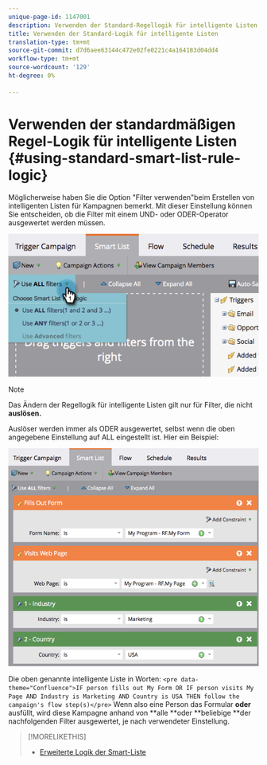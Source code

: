 ```yaml
---
unique-page-id: 1147001
description: Verwenden der Standard-Regellogik für intelligente Listen - Marketing-Dokumente - Produktdokumentation
title: Verwenden der Standard-Logik für intelligente Listen
translation-type: tm+mt
source-git-commit: d7d6aee63144c472e02fe0221c4a164183d04dd4
workflow-type: tm+mt
source-wordcount: '129'
ht-degree: 0%

---
```



# Verwenden der standardmäßigen Regel-Logik für intelligente Listen {#using-standard-smart-list-rule-logic}

Möglicherweise haben Sie die Option &quot;Filter verwenden&quot;beim Erstellen von intelligenten Listen für Kampagnen bemerkt. Mit dieser Einstellung können Sie entscheiden, ob die Filter mit einem UND- oder ODER-Operator ausgewertet werden müssen.

![](assets/image2014-9-22-14-3a12-3a42.png)

>[!NOTE]
>
>Das Ändern der Regellogik für intelligente Listen gilt nur für Filter, die nicht **auslösen.**

Auslöser werden immer als ODER ausgewertet, selbst wenn die oben angegebene Einstellung auf ALL eingestellt ist.  Hier ein Beispiel:

![](assets/image2014-9-22-14-3a12-3a57.png)

Die oben genannte intelligente Liste in Worten:
`<pre data-theme="Confluence">IF person fills out My Form OR IF person visits My Page AND Industry is Marketing AND Country is USA THEN follow the campaign's flow step(s)</pre>` Wenn also eine Person das Formular **oder** ausfüllt, wird diese Kampagne anhand von **alle **oder **beliebige **der nachfolgenden Filter ausgewertet, je nach verwendeter Einstellung.

>[!MORELIKETHIS]
>
>* [Erweiterte Logik der Smart-Liste](../../../../product-docs/core-marketo-concepts/smart-lists-and-static-lists/using-smart-lists/using-advanced-smart-list-rule-logic.md)

>



